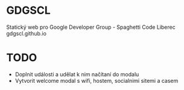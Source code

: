 GDGSCL
============
Statický web pro Google Developer Group - Spaghetti Code Liberec
gdgscl.github.io

TODO
============
+ Doplnit události a udělat k nim načítaní do modalu
+ Vytvorit welcome modal s wifi, hostem, socialnimi sitemi a casem
